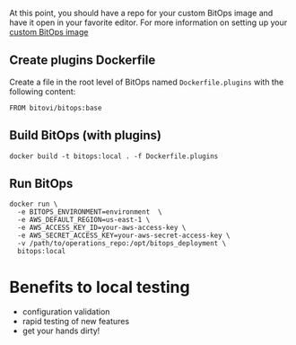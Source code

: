 At this point, you should have a repo for your custom BitOps image and have it open in your favorite editor. For more information on setting up your [custom BitOps image](custom-image.md)


## Create plugins Dockerfile
Create a file in the root level of BitOps named `Dockerfile.plugins` with the following content:

```
FROM bitovi/bitops:base
```

## Build BitOps (with plugins)
`docker build -t bitops:local . -f Dockerfile.plugins`

## Run BitOps
```
docker run \
  -e BITOPS_ENVIRONMENT=environment  \
  -e AWS_DEFAULT_REGION=us-east-1 \
  -e AWS_ACCESS_KEY_ID=your-aws-access-key \
  -e AWS_SECRET_ACCESS_KEY=your-aws-secret-access-key \
  -v /path/to/operations_repo:/opt/bitops_deployment \
  bitops:local
```

# Benefits to local testing
- configuration validation
- rapid testing of new features
- get your hands dirty!
